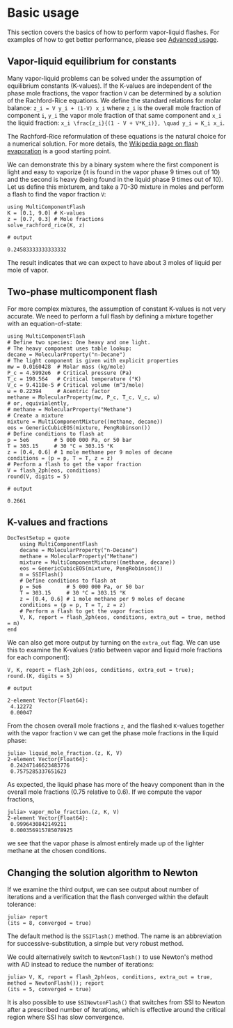 # Basic usage

This section covers the basics of how to perform vapor-liquid flashes. For examples of how to get better performance, please see [Advanced usage](@ref).

## Vapor-liquid equilibrium for constants

Many vapor-liquid problems can be solved under the assumption of equilibrium constants (K-values). If the K-values are independent of the phase mole fractions, the vapor fraction ``V`` can be determined by a solution of the Rachford-Rice equations. We define the standard relations for molar balance:
`` z_i = V y_i + (1-V) x_i ``
where `` z_i `` is the overall mole fraction of component ``i``, ``y_i`` the vapor mole fraction of that same component and ``x_i`` the liquid fraction:
``x_i \frac{z_i}{(1 - V + V*K_i)}, \quad y_i = K_i x_i``.

The Rachford-Rice reformulation of these equations is the natural choice for a numerical solution. For more details, the [Wikipedia page on flash evaporation](https://en.wikipedia.org/wiki/Flash_evaporation) is a good starting point.

We can demonstrate this by a binary system where the first component is light and easy to vaporize (it is found in the vapor phase 9 times out of 10) and the second is heavy (being found in the liquid phase 9 times out of 10). Let us define this mixturem, and take a 70-30 mixture in moles and perform a flash to find the vapor fraction ``V``:

```jldoctest
using MultiComponentFlash
K = [0.1, 9.0] # K-values
z = [0.7, 0.3] # Mole fractions
solve_rachford_rice(K, z)

# output

0.24583333333333332
```

The result indicates that we can expect to have about 3 moles of liquid per mole of vapor.

## Two-phase multicomponent flash

For more complex mixtures, the assumption of constant K-values is not very accurate. We need to perform a full flash by defining a mixture together with an equation-of-state:

```jldoctest
using MultiComponentFlash
# Define two species: One heavy and one light.
# The heavy component uses table lookup:
decane = MolecularProperty("n-Decane")
# The light component is given with explicit properties
mw = 0.0160428  # Molar mass (kg/mole)
P_c = 4.5992e6  # Critical pressure (Pa)
T_c = 190.564   # Critical temperature (°K)
V_c = 9.4118e-5 # Critical volume (m^3/mole)
ω = 0.22394     # Acentric factor
methane = MolecularProperty(mw, P_c, T_c, V_c, ω)
# or, equivialently,
# methane = MolecularProperty("Methane")
# Create a mixture
mixture = MultiComponentMixture((methane, decane))
eos = GenericCubicEOS(mixture, PengRobinson())
# Define conditions to flash at
p = 5e6        # 5 000 000 Pa, or 50 bar
T = 303.15     # 30 °C = 303.15 °K
z = [0.4, 0.6] # 1 mole methane per 9 moles of decane
conditions = (p = p, T = T, z = z)
# Perform a flash to get the vapor fraction
V = flash_2ph(eos, conditions)
round(V, digits = 5)

# output

0.2661
```

## K-values and fractions

```@meta
DocTestSetup = quote
    using MultiComponentFlash
    decane = MolecularProperty("n-Decane")
    methane = MolecularProperty("Methane")
    mixture = MultiComponentMixture((methane, decane))
    eos = GenericCubicEOS(mixture, PengRobinson())
    m = SSIFlash()
    # Define conditions to flash at
    p = 5e6        # 5 000 000 Pa, or 50 bar
    T = 303.15     # 30 °C = 303.15 °K
    z = [0.4, 0.6] # 1 mole methane per 9 moles of decane
    conditions = (p = p, T = T, z = z)
    # Perform a flash to get the vapor fraction
    V, K, report = flash_2ph(eos, conditions, extra_out = true, method = m)
end
```

We can also get more output by turning on the `extra_out` flag. We can use this to examine the K-values (ratio between vapor and liquid mole fractions for each component):

```jldoctest
V, K, report = flash_2ph(eos, conditions, extra_out = true);
round.(K, digits = 5)

# output

2-element Vector{Float64}:
 4.12272
 0.00047
```

From the chosen overall mole fractions `z`, and the flashed `K`-values together with the vapor fraction `V` we can get the phase mole fractions in the liquid phase:

```jldoctest
julia> liquid_mole_fraction.(z, K, V)
2-element Vector{Float64}:
 0.24247146623483776
 0.7575285337651623
```

As expected, the liquid phase has more of the heavy component than in the overall mole fractions (0.75 relative to 0.6). If we compute the vapor fractions,

```jldoctest
julia> vapor_mole_fraction.(z, K, V)
2-element Vector{Float64}:
 0.9996430842149211
 0.000356915785078925
```

we see that the vapor phase is almost entirely made up of the lighter methane at the chosen conditions.

## Changing the solution algorithm to Newton

If we examine the third output, we can see output about number of iterations and a verification that the flash converged within the default tolerance:

```jldoctest
julia> report
(its = 8, converged = true)
```

The default method is the `SSIFlash()` method. The name is an abbreviation for successive-substitution, a simple but very robust method.

We could alternatively switch to `NewtonFlash()` to use Newton's method with AD instead to reduce the number of iterations:

```jldoctest
julia> V, K, report = flash_2ph(eos, conditions, extra_out = true, method = NewtonFlash()); report
(its = 5, converged = true)
```

It is also possible to use `SSINewtonFlash()` that switches from SSI to Newton after a prescribed number of iterations, which is effective around the critical region where SSI has slow convergence.
